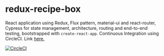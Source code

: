 # redux-recipe-box

React application using Redux, Flux pattern, material-ui and react-router, Cypress for state management, architecture, routing and end-to-end testing, bootstrapped with `create-react-app`. Continuous Integration using CircleCI. Link [here.](https://redux-recipe-box.surge.sh/)

[![CircleCI](https://circleci.com/gh/l0rdcafe/redux-recipe-box/tree/master.svg?style=svg)](https://circleci.com/gh/l0rdcafe/redux-recipe-box/tree/master)